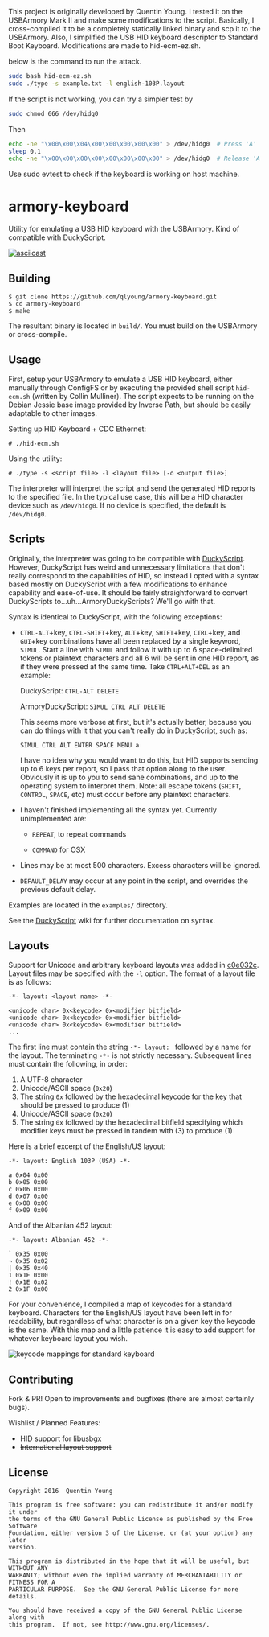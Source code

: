 This project is originally developed by Quentin Young. I tested it on the USBArmory Mark II and make some modifications to the script. Basically, I cross-compiled it to be a completely statically linked binary and scp it to the USBArmory. Also, I simplified the USB HID keyboard descriptor to Standard Boot Keyboard. Modifications are made to hid-ecm-ez.sh.

below is the command to run the attack.
```bash
sudo bash hid-ecm-ez.sh
sudo ./type -s example.txt -l english-103P.layout
```
If the script is not working, you can try a simpler test by 
```bash
sudo chmod 666 /dev/hidg0
```
Then
```bash
echo -ne "\x00\x00\x04\x00\x00\x00\x00\x00" > /dev/hidg0  # Press 'A'
sleep 0.1
echo -ne "\x00\x00\x00\x00\x00\x00\x00\x00" > /dev/hidg0  # Release 'A'
```
Use sudo evtest to check if the keyboard is working on host machine.




armory-keyboard
===============

Utility for emulating a USB HID keyboard with the USBArmory.  Kind of
compatible with DuckyScript.

[![asciicast](https://asciinema.org/a/45712.png)](https://asciinema.org/a/45712)

Building
--------
```shell
$ git clone https://github.com/qlyoung/armory-keyboard.git
$ cd armory-keyboard
$ make
```

The resultant binary is located in `build/`.  You must build on the USBArmory
or cross-compile.

Usage
-----
First, setup your USBArmory to emulate a USB HID keyboard, either
manually through ConfigFS or by executing the provided shell script `hid-ecm.sh`
(written by Collin Mulliner). The script expects to be running on the Debian
Jessie base image provided by Inverse Path, but should be easily adaptable to
other images.

Setting up HID Keyboard + CDC Ethernet:

```
# ./hid-ecm.sh
```

Using the utility:

```
# ./type -s <script file> -l <layout file> [-o <output file>]
```

The interpreter will interpret the script and send the generated HID reports to
the specified file. In the typical use case, this will be a HID character
device such as `/dev/hidg0`. If no device is specified, the default is
`/dev/hidg0`.

Scripts
-------
Originally, the interpreter was going to be compatible with
[DuckyScript](https://github.com/hak5darren/USB-Rubber-Ducky/wiki/Duckyscript).
However, DuckyScript has weird and unnecessary limitations that don't really
correspond to the capabilities of HID, so instead I opted with a syntax based
mostly on DuckyScript with a few modifications to enhance capability and
ease-of-use. It should be fairly straightforward to convert DuckyScripts
to...uh...ArmoryDuckyScripts? We'll go with that.

Syntax is identical to DuckyScript, with the following exceptions:

* `CTRL-ALT`+key, `CTRL-SHIFT`+key, `ALT`+key, `SHIFT`+key, `CTRL`+key, and
  `GUI`+key combinations have all been replaced by a single keyword, `SIMUL`.
  Start a line with `SIMUL` and follow it with up to 6 space-delimited tokens or
  plaintext characters and all 6 will be sent in one HID report, as if they were
  pressed at the same time. Take `CTRL+ALT+DEL` as an example:

  DuckyScript: `CTRL-ALT DELETE`

  ArmoryDuckyScript: `SIMUL CTRL ALT DELETE`

  This seems more verbose at first, but it's actually better, because you can
  do things with it that you can't really do in DuckyScript, such as:

  `SIMUL CTRL ALT ENTER SPACE MENU a `

  I have no idea why you would want to do this, but HID supports sending up to
  6 keys per report, so I pass that option along to the user. Obviously it is up
  to you to send sane combinations, and up to the operating system to interpret
  them.  Note: all escape tokens (`SHIFT`, `CONTROL`, `SPACE`, etc) must occur
  before any plaintext characters.

* I haven't finished implementing all the syntax yet. Currently unimplemented
  are:

  * `REPEAT`, to repeat commands
  
  * `COMMAND` for OSX

* Lines may be at most 500 characters. Excess characters will be ignored.

* `DEFAULT_DELAY` may occur at any point in the script, and overrides the
  previous default delay.

Examples are located in the `examples/` directory.

See the
[DuckyScript](https://github.com/hak5darren/USB-Rubber-Ducky/wiki/Duckyscript)
wiki for further documentation on syntax.

Layouts
-------
Support for Unicode and arbitrary keyboard layouts was added in [c0e032c](https://github.com/qlyoung/armory-keyboard/commit/c0e032cd852b6b31bd2638d798e727915d035cdc). Layout files may be specified with the `-l` option. The format of a layout file is as follows:

```
-*- layout: <layout name> -*-

<unicode char> 0x<keycode> 0x<modifier bitfield>
<unicode char> 0x<keycode> 0x<modifier bitfield>
<unicode char> 0x<keycode> 0x<modifier bitfield>
...
```

The first line must contain the string `-*- layout: ` followed by a name for the layout. The terminating `-*-` is not strictly necessary.
Subsequent lines must contain the following, in order:

 1. A UTF-8 character
 2. Unicode/ASCII space (`0x20`)
 3. The string `0x` followed by the hexadecimal keycode for the key that should be pressed to produce (1)
 4. Unicode/ASCII space (`0x20`)
 5. The string `0x` followed by the hexadecimal bitfield specifying which modifier keys must be pressed in tandem with (3) to produce (1)

Here is a brief excerpt of the English/US layout:
```
-*- layout: English 103P (USA) -*-

a 0x04 0x00
b 0x05 0x00
c 0x06 0x00
d 0x07 0x00
e 0x08 0x00
f 0x09 0x00
```

And of the Albanian 452 layout:

```
-*- layout: Albanian 452 -*-

` 0x35 0x00
¬ 0x35 0x02
| 0x35 0x40
1 0x1E 0x00
! 0x1E 0x02
2 0x1F 0x00
```

For your convenience, I compiled a map of keycodes for a standard keyboard. Characters for the English/US layout have been left in for readability, but regardless of what character is on a given key the keycode is the same. With this map and a little patience it is easy to add support for whatever keyboard layout you wish.

![keycode mappings for standard keyboard](https://raw.githubusercontent.com/qlyoung/armory-keyboard/master/layouts/keyboard-layout.png)



Contributing
------------
Fork & PR! Open to improvements and bugfixes (there
are almost certainly bugs).

Wishlist / Planned Features:
* HID support for [libusbgx](https://github.com/libusbgx/libusbgx)
* ~~International layout support~~

License
-------
```
Copyright 2016  Quentin Young

This program is free software: you can redistribute it and/or modify it under
the terms of the GNU General Public License as published by the Free Software
Foundation, either version 3 of the License, or (at your option) any later
version.

This program is distributed in the hope that it will be useful, but WITHOUT ANY
WARRANTY; without even the implied warranty of MERCHANTABILITY or FITNESS FOR A
PARTICULAR PURPOSE.  See the GNU General Public License for more details.

You should have received a copy of the GNU General Public License along with
this program.  If not, see http://www.gnu.org/licenses/.
```
